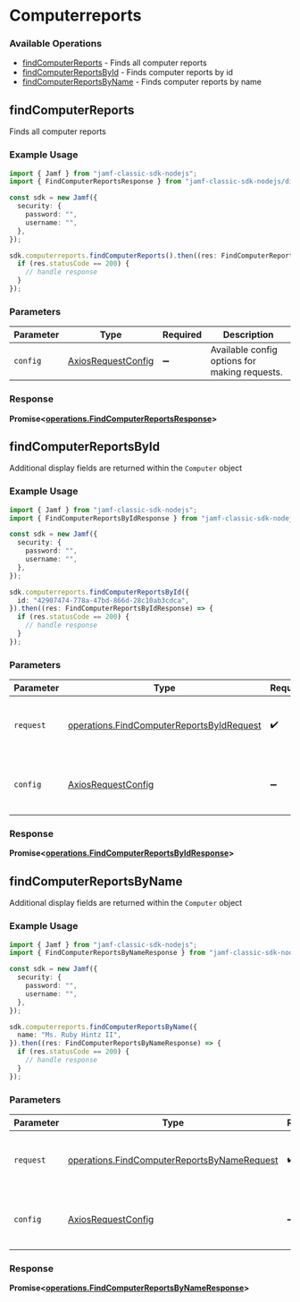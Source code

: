 # Computerreports

### Available Operations

* [findComputerReports](#findcomputerreports) - Finds all computer reports
* [findComputerReportsById](#findcomputerreportsbyid) - Finds computer reports by id
* [findComputerReportsByName](#findcomputerreportsbyname) - Finds computer reports by name

## findComputerReports

Finds all computer reports

### Example Usage

```typescript
import { Jamf } from "jamf-classic-sdk-nodejs";
import { FindComputerReportsResponse } from "jamf-classic-sdk-nodejs/dist/sdk/models/operations";

const sdk = new Jamf({
  security: {
    password: "",
    username: "",
  },
});

sdk.computerreports.findComputerReports().then((res: FindComputerReportsResponse) => {
  if (res.statusCode == 200) {
    // handle response
  }
});
```

### Parameters

| Parameter                                                    | Type                                                         | Required                                                     | Description                                                  |
| ------------------------------------------------------------ | ------------------------------------------------------------ | ------------------------------------------------------------ | ------------------------------------------------------------ |
| `config`                                                     | [AxiosRequestConfig](https://axios-http.com/docs/req_config) | :heavy_minus_sign:                                           | Available config options for making requests.                |


### Response

**Promise<[operations.FindComputerReportsResponse](../../models/operations/findcomputerreportsresponse.md)>**


## findComputerReportsById

Additional display fields are returned within the `Computer` object

### Example Usage

```typescript
import { Jamf } from "jamf-classic-sdk-nodejs";
import { FindComputerReportsByIdResponse } from "jamf-classic-sdk-nodejs/dist/sdk/models/operations";

const sdk = new Jamf({
  security: {
    password: "",
    username: "",
  },
});

sdk.computerreports.findComputerReportsById({
  id: "42907474-778a-47bd-866d-28c10ab3cdca",
}).then((res: FindComputerReportsByIdResponse) => {
  if (res.statusCode == 200) {
    // handle response
  }
});
```

### Parameters

| Parameter                                                                                              | Type                                                                                                   | Required                                                                                               | Description                                                                                            |
| ------------------------------------------------------------------------------------------------------ | ------------------------------------------------------------------------------------------------------ | ------------------------------------------------------------------------------------------------------ | ------------------------------------------------------------------------------------------------------ |
| `request`                                                                                              | [operations.FindComputerReportsByIdRequest](../../models/operations/findcomputerreportsbyidrequest.md) | :heavy_check_mark:                                                                                     | The request object to use for the request.                                                             |
| `config`                                                                                               | [AxiosRequestConfig](https://axios-http.com/docs/req_config)                                           | :heavy_minus_sign:                                                                                     | Available config options for making requests.                                                          |


### Response

**Promise<[operations.FindComputerReportsByIdResponse](../../models/operations/findcomputerreportsbyidresponse.md)>**


## findComputerReportsByName

Additional display fields are returned within the `Computer` object

### Example Usage

```typescript
import { Jamf } from "jamf-classic-sdk-nodejs";
import { FindComputerReportsByNameResponse } from "jamf-classic-sdk-nodejs/dist/sdk/models/operations";

const sdk = new Jamf({
  security: {
    password: "",
    username: "",
  },
});

sdk.computerreports.findComputerReportsByName({
  name: "Ms. Ruby Hintz II",
}).then((res: FindComputerReportsByNameResponse) => {
  if (res.statusCode == 200) {
    // handle response
  }
});
```

### Parameters

| Parameter                                                                                                  | Type                                                                                                       | Required                                                                                                   | Description                                                                                                |
| ---------------------------------------------------------------------------------------------------------- | ---------------------------------------------------------------------------------------------------------- | ---------------------------------------------------------------------------------------------------------- | ---------------------------------------------------------------------------------------------------------- |
| `request`                                                                                                  | [operations.FindComputerReportsByNameRequest](../../models/operations/findcomputerreportsbynamerequest.md) | :heavy_check_mark:                                                                                         | The request object to use for the request.                                                                 |
| `config`                                                                                                   | [AxiosRequestConfig](https://axios-http.com/docs/req_config)                                               | :heavy_minus_sign:                                                                                         | Available config options for making requests.                                                              |


### Response

**Promise<[operations.FindComputerReportsByNameResponse](../../models/operations/findcomputerreportsbynameresponse.md)>**

